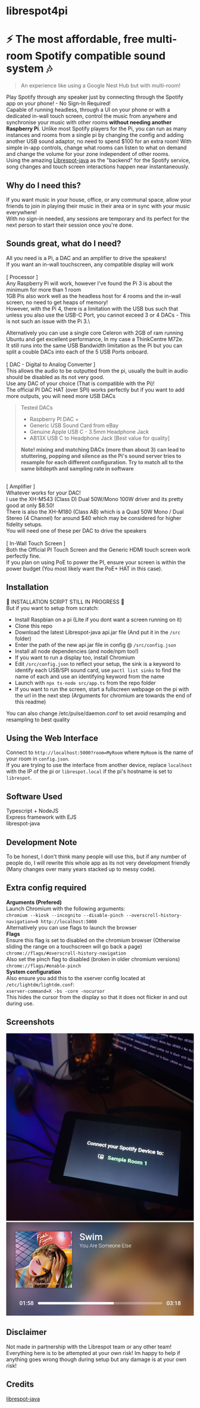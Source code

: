 # librespot4pi
# ⚡ The most affordable, free multi-room Spotify compatible sound system 🎶
> An experience like using a Google Nest Hub but with multi-room!

Play Spotify through any speaker just by connecting through the Spotify app on your phone! - No Sign-In Required!\
Capable of running headless, through a UI on your phone or with a dedicated in-wall touch screen, control the music from anywhere and synchronise your music with other rooms **without needing another Raspberry Pi**. Unlike most Spotify players for the Pi, you can run as many instances and rooms from a single pi by changing the config and adding another USB sound adaptor, no need to spend $100 for an extra room! With simple in-app controls, change what rooms can listen to what on demand and change the volume for your zone independent of other rooms.\
Using the amazing [Librespot-java](https://github.com/librespot-org/librespot-java) as the "backend" for the Spotify service, song changes and touch screen interactions happen near instantaneously.
## Why do I need this?
If you want music in your house, office, or any communal space, allow your friends to join in playing their music in their area or in sync with your music everywhere!\
With no sign-in needed, any sessions are temporary and its perfect for the next person to start their session once you're done.

## Sounds great, what do I need?
All you need is a Pi, a DAC and an amplifier to drive the speakers!\
If you want an in-wall touchscreen, any compatible display will work\
\
[ Processor ]\
Any Raspberry Pi will work, however I've found the Pi 3 is about the minimum for more than 1 room\
1GB Pis also work well as the headless host for 4 rooms and the in-wall screen, no need to get heaps of memory!\
However, with the Pi 4, there is a limitation with the USB bus such that unless you also use the USB-C Port, you cannot exceed 3 or 4 DACs - This is not such an issue with the Pi 3.\

Alternatively you can use a single core Celeron with 2GB of ram running Ubuntu and get excellent performance, In my case a ThinkCentre M72e.\
It still runs into the same USB Bandwidth limitation as the Pi but you can split a couble DACs into each of the 5 USB Ports onboard.\
\
[ DAC - Digital to Analog Converter ]\
This allows the audio to be outputted from the pi, usually the built in audio should be disabled as its not very good.\
Use any DAC of your choice (That is compatible with the Pi)!\
The official PI DAC HAT (over SPI) works perfectly but if you want to add more outputs, you will need more USB DACs
> Tested DACs
> - Raspberry PI DAC +
> - Generic USB Sound Card from eBay
> - Genuine Apple USB C - 3.5mm Headphone Jack
> - AB13X USB C to Headphone Jack  [Best value for quality]
> 
> **Note! mixing and matching DACs (more than about 3) can lead to stuttering, popping and silence as the Pi's sound server tries to resample for each different configuration. Try to match all to the same bitdepth and sampling rate in software**

\
[ Amplifier ]\
Whatever works for your DAC!\
I use the XH-M543 (Class D) Dual 50W/Mono 100W driver and its pretty good at only $8.50!\
There is also the XH-M180 (Class AB) which is a Quad 50W Mono / Dual Stereo (4 Channel) for around $40 which may be considered for higher fidelity setups.\
You will need one of these per DAC to drive the speakers\
\
[ In-Wall Touch Screen ]\
Both the Official PI Touch Screen and the Generic HDMI touch screen work perfectly fine.\
If you plan on using PoE to power the PI, ensure your screen is within the power budget (You most likely want the PoE+ HAT in this case).

## Installation
🚧 INSTALLATION SCRIPT STILL IN PROGRESS 🚧\
But if you want to setup from scratch: 
- Install Raspbian on a pi (Lite if you dont want a screen running on it)
- Clone this repo
- Download the latest Librespot-java api.jar file (And put it in the `/src` folder)
- Enter the path of the new api.jar file in config @ `/src/config.json`
- Install all node dependencies (and node/npm too!)
- If you want to run a display too, install Chromium
- Edit `/src/config.json` to reflect your setup, the sink is a keyword to identify each USB/SPI sound card, use `pactl list sinks` to find the name of each and use an identifying keyword from the name
- Launch with `npx ts-node src/app.ts` from the repo folder
- If you want to run the screen, start a fullscreen webpage on the pi with the url in the next step (Arguments for chromium are towards the end of this readme)

You can also change /etc/pulse/daemon.conf to set avoid resamplng and resampling to best quality

## Using the Web Interface
Connect to ``http://localhost:5000?room=MyRoom`` where `MyRoom` is the name of your room in `config.json`.\
If you are trying to use the interface from another device, replace `localhost` with the IP of the pi or `librespot.local` if the pi's hostname is set to `librespot`.

## Software Used
Typescript + NodeJS\
Express framework with EJS\
librespot-java

## Development Note
To be honest, I don't think many people will use this, but if any number of people do, I will rewrite this whole app as its not very development friendly (Many changes over many years stacked up to messy code).

## Extra config required
**Arguments (Prefered)**\
Launch Chromium with the following arguments:\
``chromium --kiosk --incognito --disable-pinch --overscroll-history-navigation=0 http://localhost:5000``\
Alternatively you can use flags to launch the browser\
**Flags**\
Ensure this flag is set to disabled on the chromium browser (Otherwise sliding the range on a touchscreen will go back a page)\
``chrome://flags/#overscroll-history-navigation``\
Also set the pinch flag to disabled (broken in older chromium versions)\
``chrome://flags/#enable-pinch``\
**System configuration**\
Also ensure you add this to the xserver config located at ``/etc/lightdm/lightdm.conf``:\
``xserver-command=X -bs -core -nocursor``\
This hides the cursor from the display so that it does not flicker in and out during use.
## Screenshots
![Image of the connect page](https://github.com/roundsToThree/librespot4pi/blob/main/demo0.jpg?raw=true)
![Image of a song playing](https://github.com/roundsToThree/librespot4pi/blob/main/demo1.jpg?raw=true)
## Disclaimer
Not made in partnership with the Librespot team or any other team!\
Everything here is to be attempted at your own risk! Im happy to help if anything goes wrong though during setup but any damage is at your own risk!
## Credits
[librespot-java](https://github.com/librespot-org/librespot-java)
